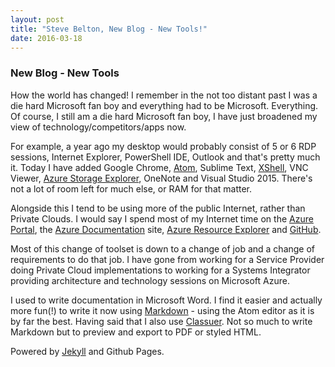 ```yaml
---
layout: post
title: "Steve Belton, New Blog - New Tools!"
date: 2016-03-18
---
```


### New Blog - New Tools

How the world has changed! I remember in the not too distant past I was a die hard Microsoft fan boy and everything had to be Microsoft. Everything. Of course, I still am a die hard Microsoft fan boy, I have just broadened my view of technology/competitors/apps now.

For example, a year ago my desktop would probably consist of 5 or 6 RDP sessions, Internet Explorer, PowerShell IDE, Outlook and that's pretty much it. Today I have added Google Chrome, [Atom](https://atom.io/), Sublime Text, [XShell](https://www.netsarang.com/products/xsh_overview.html), VNC Viewer, [Azure Storage Explorer](http://storageexplorer.com), OneNote and  Visual Studio 2015. There's not a lot of room left for much else, or RAM for that matter.

Alongside this I tend to be using more of the public Internet, rather than Private Clouds. I would say I spend most of my Internet time on the [Azure Portal](https://portal.azure.com), the [Azure Documentation](https://azure.microsoft.com/en-gb/documentation/) site, [Azure Resource Explorer](https://resources.azure.com/) and [GitHub](https://www.github.com).

Most of this change of toolset is down to a change of job and a change of requirements to do that job. I have gone from working for a Service Provider doing Private Cloud implementations to working for a Systems Integrator providing architecture and technology sessions on Microsoft Azure.

I used to write documentation in Microsoft Word. I find it easier and actually more fun(!) to write it now using [Markdown](https://en.wikipedia.org/wiki/Markdown) - using the Atom editor as it is by far the best. Having said that I also use [Classuer](http://classeur.io/). Not so much to write Markdown but to preview and export to PDF or styled HTML.

Powered by [Jekyll](http://jekyllrb.com) and Github Pages.
